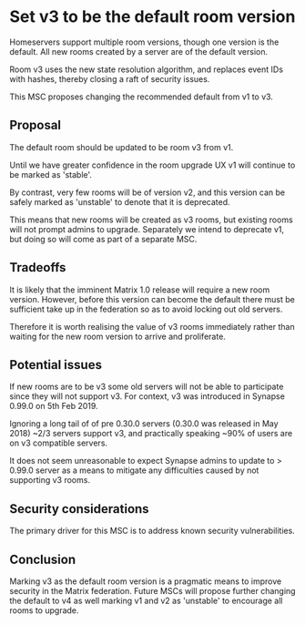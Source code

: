 # Set v3 to be the default room version

Homeservers support multiple room versions, though one version is the default.
All new rooms created by a server are of the default version.

Room v3 uses the new state resolution algorithm, and replaces event IDs with
hashes, thereby closing a raft of security issues.

This MSC proposes changing the recommended default from v1 to v3.


## Proposal

The default room should be updated to be room v3 from v1.

Until we have greater confidence in the room upgrade UX v1 will continue
to be marked as 'stable'.

By contrast, very few rooms will be of version v2, and this version can be
safely marked as 'unstable' to denote that it is deprecated.

This means that new rooms will be created as v3 rooms, but existing rooms will
not prompt admins to upgrade. Separately we intend to deprecate v1, but
doing so will come as part of a separate MSC.

## Tradeoffs

It is likely that the imminent Matrix 1.0 release will require a new room
version. However, before this version can become the default there
must be sufficient take up in the federation so as to avoid locking out old
servers.

Therefore it is worth realising the value of v3 rooms immediately rather than
waiting for the new room version to arrive and proliferate.

## Potential issues

If new rooms are to be v3 some old servers will not be able to participate
since they will not support v3. For context, v3 was introduced in Synapse 0.99.0
on 5th Feb 2019.

Ignoring a long tail of of pre 0.30.0 servers (0.30.0 was released in
May 2018) ~2/3 servers support v3, and practically speaking ~90% of users are
on v3 compatible servers.

It does not seem unreasonable to expect Synapse admins to update to > 0.99.0
server as a means to mitigate any difficulties caused by not supporting v3 rooms.


## Security considerations

The primary driver for this MSC is to address known security vulnerabilities.

## Conclusion

Marking v3 as the default room version is a pragmatic means to improve security
in the Matrix federation. Future MSCs will propose further changing the default
to v4 as well marking v1 and v2 as 'unstable' to encourage all rooms to upgrade.
